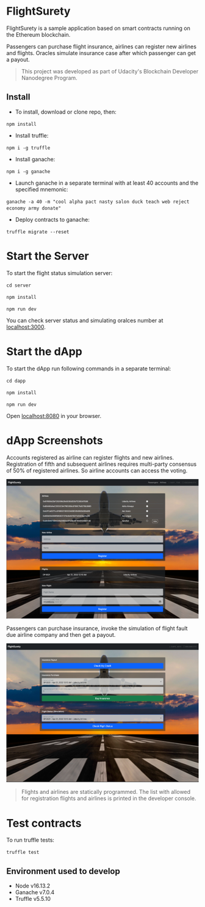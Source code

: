 # FlightSurety

FlightSurety is a sample application based on smart contracts running on the Ethereum blockchain.

Passengers can purchase flight insurance, airlines can register new airlines and flights. 
Oracles simulate insurance case after which passenger can get a payout.

>This project was developed as part of Udacity's Blockchain Developer Nanodegree Program. 

## Install

- To install, download or clone repo, then:

`npm install`

- Install truffle:

`npm i -g truffle`

- Install ganache:

`npm i -g ganache`

- Launch ganache in a separate terminal with at least 40 accounts and the specified mnemonic:

`ganache -a 40 -m "cool alpha pact nasty salon duck teach web reject economy army donate"`

- Deploy contracts to ganache:

`truffle migrate --reset`

# Start the Server

To start the flight status simulation server:

`cd server`

`npm install`

`npm run dev`

You can check server status and simulating oralces number at [localhost:3000](http://localhost:3000).

# Start the dApp

To start the dApp run following commands in a separate terminal:

`cd dapp`

`npm install`

`npm run dev`

Open [localhost:8080](http://localhost:8080) in your browser.

# dApp Screenshots

Accounts registered as airline can register flights and new airlines. Registration of fifth and subsequent airlines requires multi-party consensus of 50% of registered airlines. So airline accounts can access the voting.

![alt text](./screenshots/airlines.png "Airlines")

Passengers can purchase insurance, invoke the simulation of flight fault due airline company and then get a payout.

![alt text](./screenshots/passengers.png "Passengers")

>Flights and airlines are statically programmed. The list with allowed for registration flights and airlines is printed in the developer console.

# Test contracts

To run truffle tests:

`truffle test`

## Environment used to develop

- Node v16.13.2
- Ganache v7.0.4
- Truffle v5.5.10
